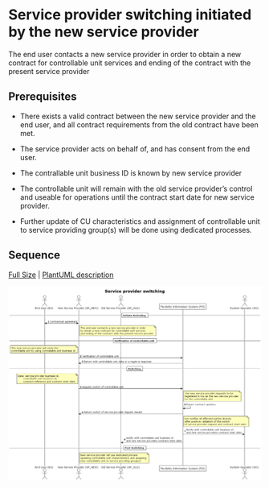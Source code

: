 # Service provider switching initiated by the new service provider

The end user contacts a new service provider in order to obtain a new contract for controllable unit services and ending of the contract with the present service provider

## Prerequisites


- There exists a valid contract between the new service provider and the end user, and all contract requirements from the old contract have been met. 

- The service provider acts on behalf of, and has consent from the end user. 

- The contrallable unit business ID is known by new service provider

- The controllable unit will remain with the old service provider’s control and useable for operations until the contract start date for new service provider.

- Further update of CU characteristics and assignment of controllable unit to service providing group(s) will be done using dedicated processes.



## Sequence

[Full Size](../diagrams/service_provider_switching.png) |
[PlantUML description](../diagrams/service_provider_switching.plantuml)

![Service Provider Registration](../diagrams/service_provider_switching.png)
